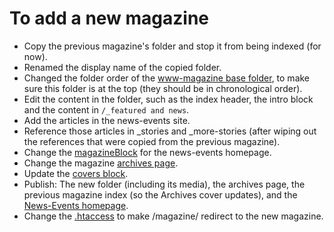 # To add a new magazine

* Copy the previous magazine's folder and stop it from being indexed (for now).
* Renamed the display name of the copied folder.
* Changed the folder order of the [www-magazine base folder](https://cms.slc.edu:8443/entity/open.act?id=ab880f697f0000021a23b0063cc5fd6f&type=folder&), to make sure this folder is at the top (they should be in chronological order).
* Edit the content in the folder, such as the index header, the intro block and the content in `/_featured and news`.
* Add the articles in the news-events site.
* Reference those articles in _stories and _more-stories (after wiping out the references that were copied from the previous magazine).
* Change the [magazineBlock](https://cms.slc.edu:8443/entity/open.act?id=394aeaf37f00000237022ee59204acb1&type=block_STRUCTUREDDATA) for the news-events homepage.
* Change the magazine [archives page](https://cms.slc.edu:8443/entity/open.act?id=c88649d47f000002005b7025f9b44319&type=page&).
* Update the [covers block](https://cms.slc.edu:8443/entity/open.act?id=1637fca97f000002357a73240dff02f1&type=block).
* Publish: The new folder (including its media), the archives page, the previous magazine index (so the Archives cover updates), and the [News-Events homepage](https://cms.slc.edu:8443/entity/open.act?id=392f69ce7f00000237022ee5ec6b40d8&type=page&).
* Change the [.htaccess](https://cms.slc.edu:8443/entity/open.act?id=e44751db7f000002255ec1f21949360c&type=file&) to make /magazine/ redirect to the new magazine.

